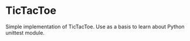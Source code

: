 # TicTacToe

Simple implementation of TicTacToe. Use as a basis to learn about Python unittest module.
